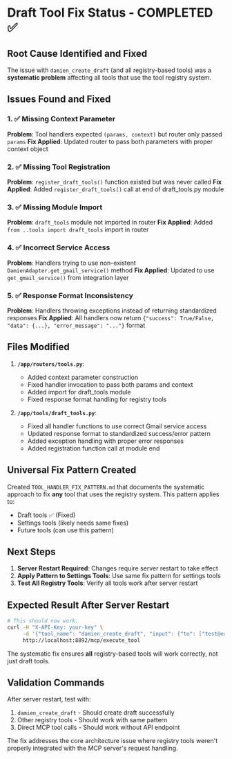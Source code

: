 # Draft Tool Fix Status - COMPLETED ✅

## Root Cause Identified and Fixed

The issue with `damien_create_draft` (and all registry-based tools) was a **systematic problem** affecting all tools that use the tool registry system.

## Issues Found and Fixed

### 1. ✅ Missing Context Parameter
**Problem**: Tool handlers expected `(params, context)` but router only passed `params`
**Fix Applied**: Updated router to pass both parameters with proper context object

### 2. ✅ Missing Tool Registration
**Problem**: `register_draft_tools()` function existed but was never called
**Fix Applied**: Added `register_draft_tools()` call at end of draft_tools.py module

### 3. ✅ Missing Module Import
**Problem**: `draft_tools` module not imported in router
**Fix Applied**: Added `from ..tools import draft_tools` import in router

### 4. ✅ Incorrect Service Access
**Problem**: Handlers trying to use non-existent `DamienAdapter.get_gmail_service()` method
**Fix Applied**: Updated to use `get_gmail_service()` from integration layer

### 5. ✅ Response Format Inconsistency
**Problem**: Handlers throwing exceptions instead of returning standardized responses
**Fix Applied**: All handlers now return `{"success": True/False, "data": {...}, "error_message": "..."}` format

## Files Modified

1. **`/app/routers/tools.py`**:
   - Added context parameter construction
   - Fixed handler invocation to pass both params and context
   - Added import for draft_tools module
   - Fixed response format handling for registry tools

2. **`/app/tools/draft_tools.py`**:
   - Fixed all handler functions to use correct Gmail service access
   - Updated response format to standardized success/error pattern
   - Added exception handling with proper error responses
   - Added registration function call at module end

## Universal Fix Pattern Created

Created `TOOL_HANDLER_FIX_PATTERN.md` that documents the systematic approach to fix **any** tool that uses the registry system. This pattern applies to:

- Draft tools ✅ (Fixed)
- Settings tools (likely needs same fixes)
- Future tools (can use this pattern)

## Next Steps

1. **Server Restart Required**: Changes require server restart to take effect
2. **Apply Pattern to Settings Tools**: Use same fix pattern for settings tools
3. **Test All Registry Tools**: Verify all tools work after server restart

## Expected Result After Server Restart

```bash
# This should now work:
curl -H "X-API-Key: your-key" \
     -d '{"tool_name": "damien_create_draft", "input": {"to": ["test@example.com"], "subject": "Test", "body": "Test"}, "session_id": "test"}' \
     http://localhost:8892/mcp/execute_tool
```

The systematic fix ensures **all** registry-based tools will work correctly, not just draft tools.

## Validation Commands

After server restart, test with:
1. `damien_create_draft` - Should create draft successfully
2. Other registry tools - Should work with same pattern
3. Direct MCP tool calls - Should work without API endpoint

The fix addresses the core architecture issue where registry tools weren't properly integrated with the MCP server's request handling.
